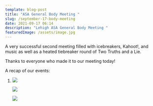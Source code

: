 ```yaml
---
template: blog-post
title: "ASA General Body Meeting "
slug: /september-17-body-meeting
date: 2021-09-17 06:14
description: "Lehigh ASA General Body Meeting "
featuredImage: /assets/image.jpg
---
```

A very successful second meeting filled with icebreakers, Kahoot!, and music as well as a heated tiebreaker round of Two Truths and a Lie. 

Thanks to everyone who made it to our meeting today!

A recap of our events:

1. ![](/assets/image-2.jpg)

   ![](/assets/image-3.jpg)

   ![](/assets/image-1.jpg)